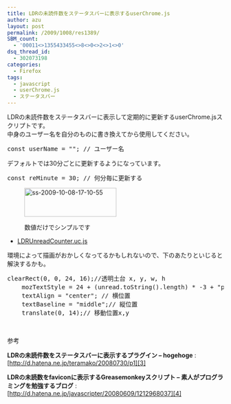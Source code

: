 ```yaml
---
title: LDRの未読件数をステータスバーに表示するuserChrome.js
author: azu
layout: post
permalink: /2009/1008/res1389/
SBM_count:
  - '00011<>1355433455<>8<>0<>2<>1<>0'
dsq_thread_id:
  - 302073198
categories:
  - Firefox
tags:
  - javascript
  - userChrome.js
  - ステータスバー
---
```

LDRの未読件数をステータスバーに表示して定期的に更新するuserChrome.jsスクリプトです。  
中身のユーザー名を自分のものに書き換えてから使用してください。

<pre>const userName = ""; // ユーザー名</pre>

デフォルトでは30分ごとに更新するようになっています。

<pre>const reMinute = 30; // 何分毎に更新する</pre><figure id="attachment_1391" style="width: 214px;" class="wp-caption alignnone">

[<img class="size-full wp-image-1391" title="ss-2009-10-08-17-10-55" src="http://wordpress.local/wp-content/uploads/2009/10/ss-2009-10-08-17-10-55.png" alt="ss-2009-10-08-17-10-55" width="214" height="67" />][1]<figcaption class="wp-caption-text">数値だけでシンプルです</figcaption></figure> 
*   [LDRUnreadCounter.uc.js][2]

環境によって描画がおかしくなってるかもしれないので、下のあたりといじると解決するかも。

<pre class="brush:javascript;">clearRect(0, 0, 24, 16);//透明土台 x, y, w, h
    mozTextStyle = 24 + (unread.toString().length) * -3 + "px sans-serif";//サイズ
    textAlign = "center"; // 横位置
    textBaseline = "middle";// 縦位置
    translate(0, 14);// 移動位置x,y</pre>

<br class="spacer_" />

参考

**LDRの未読件数をステータスバーに表示するプラグイン &#8211; hogehoge**
:   [http://d.hatena.ne.jp/teramako/20080730/p1][3]

**LDRの未読数をfaviconに表示するGreasemonkeyスクリプト &#8211; 素人がプログラミングを勉強するブログ**
:   [http://d.hatena.ne.jp/javascripter/20080609/1212968037][4]

<div id="_mcePaste" style="overflow: hidden; position: absolute; left: -10000px; top: 40px; width: 1px; height: 1px;">
  <dl>
    <dt>
      <strong>LDRの未読数をfaviconに表示するGreasemonkeyスクリプト &#8211; 素人がプログラミングを勉強するブログ</strong>
    </dt>
    
    <dd>
      <a title="LDRの未読数をfaviconに表示するGreasemonkeyスクリプト - 素人がプログラミングを勉強するブログ" href="http://d.hatena.ne.jp/javascripter/20080609/1212968037">http://d.hatena.ne.jp/javascripter/20080609/1212968037</a>
    </dd>
  </dl>
</div>

 [1]: http://wordpress.local/wp-content/uploads/2009/10/ss-2009-10-08-17-10-55.png
 [2]: http://wordpress.local/wp-content/uploads/2009/10/LDRUnreadCounter.uc_.js
 [3]: http://d.hatena.ne.jp/teramako/20080730/p1 "LDRの未読件数をステータスバーに表示するプラグイン - hogehoge"
 [4]: http://d.hatena.ne.jp/javascripter/20080609/1212968037 "LDRの未読数をfaviconに表示するGreasemonkeyスクリプト - 素人がプログラミングを勉強するブログ"